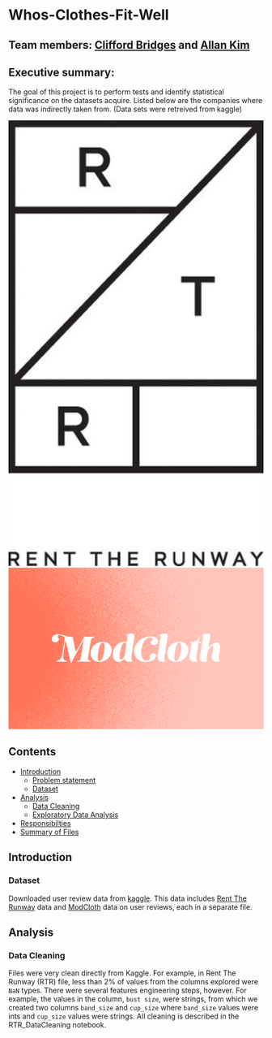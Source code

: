 # Whos-Clothes-Fit-Well
## Team members: [Clifford Bridges](https://github.com/CliffordBridges) and [Allan Kim](https://github.com/allankim4)

## Executive summary:

The goal of this project is to perform tests and identify statistical significance on the datasets acquire. 
Listed below are the companies where data was indirectly taken from. 
(Data sets were retreived from kaggle) 

![Rent_the_Runway](images/rtr_logo.jpeg)
![Modcloth](images/modcloth.png)

## Contents

- [Introduction](#Introduction)
    - [Problem statement](#Problem-statement)
    - [Dataset](#Dataset)
- [Analysis](#Analysis)
    - [Data Cleaning](#Data-Cleaning)
    - [Exploratory Data Analysis](#Exploratory-data-analysis)
- [Responsibilties](#Responsibilities)
- [Summary of Files](#Files-summary)


## Introduction

### Dataset
Downloaded user review data from [kaggle](https://www.kaggle.com/rmisra/clothing-fit-dataset-for-size-recommendation). 
This data includes [Rent The Runway](https://www.renttherunway.com/) data and [ModCloth](https://www.modcloth.com/) data on user reviews, each in a separate file.

## Analysis

### Data Cleaning
Files were very clean directly from Kaggle. 
For example, in Rent The Runway (RTR) file, less than 2\% of values from the columns explored were ```NaN``` types. 
There were several features engineering steps, however. 
For example, the values in the column, ```bust size```, were strings, from which we created two columns ```band_size``` and ```cup_size``` where ```band_size``` values were ints and ```cup_size``` values were strings. 
All cleaning is described in the RTR_DataCleaning notebook.
